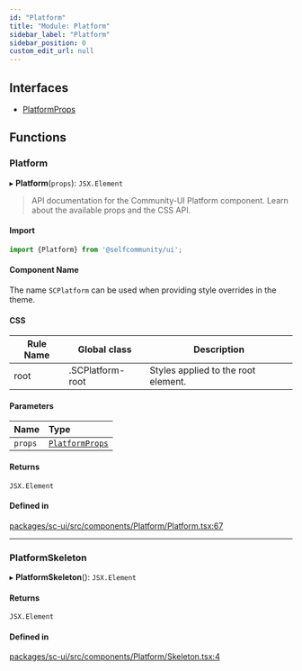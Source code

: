 ```yaml
---
id: "Platform"
title: "Module: Platform"
sidebar_label: "Platform"
sidebar_position: 0
custom_edit_url: null
---
```


## Interfaces

- [PlatformProps](../interfaces/Platform.PlatformProps)

## Functions

### Platform

▸ **Platform**(`props`): `JSX.Element`

> API documentation for the Community-UI Platform component. Learn about the available props and the CSS API.

#### Import

```jsx
import {Platform} from '@selfcommunity/ui';
```

#### Component Name

The name `SCPlatform` can be used when providing style overrides in the theme.

#### CSS

|Rule Name|Global class|Description|
|---|---|---|
|root|.SCPlatform-root|Styles applied to the root element.|

#### Parameters

| Name | Type |
| :------ | :------ |
| `props` | [`PlatformProps`](../interfaces/Platform.PlatformProps) |

#### Returns

`JSX.Element`

#### Defined in

[packages/sc-ui/src/components/Platform/Platform.tsx:67](https://github.com/selfcommunity/community-ui/blob/487fa8c/packages/sc-ui/src/components/Platform/Platform.tsx#L67)

___

### PlatformSkeleton

▸ **PlatformSkeleton**(): `JSX.Element`

#### Returns

`JSX.Element`

#### Defined in

[packages/sc-ui/src/components/Platform/Skeleton.tsx:4](https://github.com/selfcommunity/community-ui/blob/487fa8c/packages/sc-ui/src/components/Platform/Skeleton.tsx#L4)
